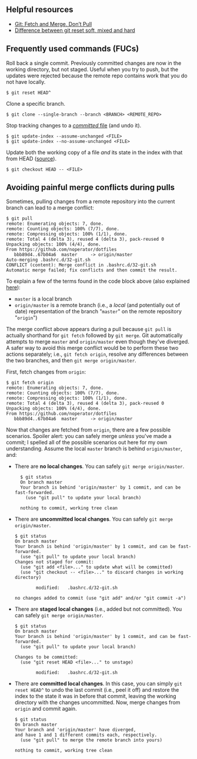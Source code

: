 ## Helpful resources
- [Git: Fetch and Merge, Don’t Pull](https://longair.net/blog/2009/04/16/git-fetch-and-merge/)
- [Difference between git reset soft, mixed and hard](https://davidzych.com/difference-between-git-reset-soft-mixed-and-hard/)

## Frequently used commands (FUCs)
Roll back a single commit. Previously committed changes are now in the working directory, but not staged. Useful when you try to push, but the updates were rejected because the remote repo contains work that you do not have locally.

```
$ git reset HEAD^
```

Clone a specific branch.
```
$ git clone --single-branch --branch <BRANCH> <REMOTE_REPO>
```

Stop tracking changes to a [*committed* file](https://stackoverflow.com/a/3320183) (and undo it).
```
$ git update-index --assume-unchanged <FILE>
$ git update-index --no-assume-unchanged <FILE>
```

Update both the working copy of a file _and_ its state in the index with that from HEAD ([source](https://stackoverflow.com/a/7147320)).
```
$ git checkout HEAD -- <FILE>
```

## Avoiding painful merge conflicts during pulls

Sometimes, pulling changes from a remote repository into the current branch can lead to a merge conflict:
```
$ git pull
remote: Enumerating objects: 7, done.
remote: Counting objects: 100% (7/7), done.
remote: Compressing objects: 100% (1/1), done.
remote: Total 4 (delta 3), reused 4 (delta 3), pack-reused 0
Unpacking objects: 100% (4/4), done.
From https://github.com/noperator/dotfiles
   bbb89d4..67b04a6  master     -> origin/master
Auto-merging .bashrc.d/32-git.sh
CONFLICT (content): Merge conflict in .bashrc.d/32-git.sh
Automatic merge failed; fix conflicts and then commit the result.
```

To explain a few of the terms found in the code block above (also explained [here](https://stackoverflow.com/a/18137512)):
- `master` is a local branch
- `origin/master` is a remote branch (i.e., a _local_ (and potentially out of date) representation of the branch "`master`" on the remote repository "`origin`")

The merge conflict above appears during a pull because `git pull` is actually shorthand for `git fetch` followed by `git merge`. Git automatically attempts to merge `master` and `origin/master` even though they've diverged.  A safer way to avoid this merge conflict would be to perform these two actions separately; i.e., `git fetch origin`, resolve any differences between the two branches, and then `git merge origin/master`.

First, fetch changes from `origin`:

```
$ git fetch origin
remote: Enumerating objects: 7, done.
remote: Counting objects: 100% (7/7), done.
remote: Compressing objects: 100% (1/1), done.
remote: Total 4 (delta 3), reused 4 (delta 3), pack-reused 0
Unpacking objects: 100% (4/4), done.
From https://github.com/noperator/dotfiles
   bbb89d4..67b04a6  master     -> origin/master
```

Now that changes are fetched from `origin`, there are a few possible scenarios. Spoiler alert: you can safely merge _unless_ you've made a commit; I spelled all of the possible scenarios out here for my own understanding. Assume the local `master` branch is behind `origin/master`, and:
- There are **no local changes**. You can safely `git merge origin/master`.
  ```
    $ git status
    On branch master
    Your branch is behind 'origin/master' by 1 commit, and can be fast-forwarded.
      (use "git pull" to update your local branch)
  
    nothing to commit, working tree clean
  ```
- There are **uncommitted local changes**. You can safely `git merge origin/master`.
  ```
  $ git status
  On branch master
  Your branch is behind 'origin/master' by 1 commit, and can be fast-forwarded.
    (use "git pull" to update your local branch)
  Changes not staged for commit:
    (use "git add <file>..." to update what will be committed)
    (use "git checkout -- <file>..." to discard changes in working directory)

          modified:   .bashrc.d/32-git.sh

  no changes added to commit (use "git add" and/or "git commit -a")
  ```
- There are **staged local changes** (i.e., added but not committed). You can safely `git merge origin/master`.
  ```
  $ git status
  On branch master
  Your branch is behind 'origin/master' by 1 commit, and can be fast-forwarded.
    (use "git pull" to update your local branch)

  Changes to be committed:
    (use "git reset HEAD <file>..." to unstage)

          modified:   .bashrc.d/32-git.sh
  ```
- There are **committed local changes**. In this case, you can simply `git reset HEAD^` to undo the last commit (i.e., peel it off) and restore the index to the state it was in before that commit, leaving the working directory with the changes uncommitted. Now, merge changes from `origin` and commit again.
  ```
  $ git status
  On branch master
  Your branch and 'origin/master' have diverged,
  and have 1 and 1 different commits each, respectively.
    (use "git pull" to merge the remote branch into yours)

  nothing to commit, working tree clean
  ```

